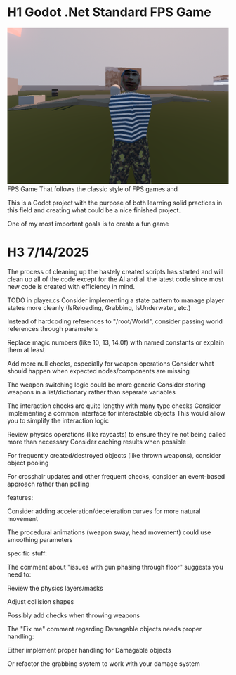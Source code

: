 # H1 Godot .Net Standard FPS Game

<img src="https://github.com/internetprogrammer/internetprogrammer-GodotFPStest123gaming/blob/main/Pictures/sineva.png?raw=true">
FPS Game That follows the classic style of FPS games and

This is a Godot project with the purpose of both learning solid practices in this field and creating what could be a nice finished project.

One of my most important goals is to create a fun game

# H3 7/14/2025
The process of cleaning up the hastely created scripts has started and will clean up all of the code except for the AI and all the latest code since most new code is created with efficiency in mind.

TODO in player.cs
Consider implementing a state pattern to manage player states more cleanly (IsReloading, Grabbing, IsUnderwater, etc.)

Instead of hardcoding references to "/root/World", consider passing world references through parameters

Replace magic numbers (like 10, 13, 14.0f) with named constants or explain them at least

Add more null checks, especially for weapon operations Consider what should happen when expected nodes/components are missing

The weapon switching logic could be more generic Consider storing weapons in a list/dictionary rather than separate variables

The interaction checks are quite lengthy with many type checks Consider implementing a common interface for interactable objects This would allow you to simplify the interaction logic

Review physics operations (like raycasts) to ensure they're not being called more than necessary Consider caching results when possible

For frequently created/destroyed objects (like thrown weapons), consider object pooling

For crosshair updates and other frequent checks, consider an event-based approach rather than polling

features:

Consider adding acceleration/deceleration curves for more natural movement

The procedural animations (weapon sway, head movement) could use smoothing parameters

specific stuff:

The comment about "issues with gun phasing through floor" suggests you need to:

Review the physics layers/masks

Adjust collision shapes

Possibly add checks when throwing weapons

The "Fix me" comment regarding Damagable objects needs proper handling:

Either implement proper handling for Damagable objects

Or refactor the grabbing system to work with your damage system
